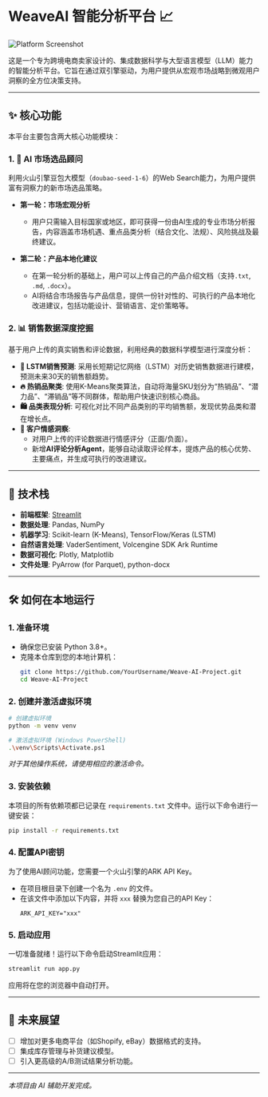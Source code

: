 # WeaveAI 智能分析平台 📈

![Platform Screenshot](https://example.com/your-screenshot.png) <!-- 建议您将项目运行的截图上传到某个地方，并替换此处的URL -->

这是一个专为跨境电商卖家设计的、集成数据科学与大型语言模型（LLM）能力的智能分析平台。它旨在通过双引擎驱动，为用户提供从宏观市场战略到微观用户洞察的全方位决策支持。

---

## ✨ 核心功能

本平台主要包含两大核心功能模块：

### 1. 🤖 AI 市场选品顾问

利用火山引擎豆包大模型（`doubao-seed-1-6`）的Web Search能力，为用户提供富有洞察力的新市场选品策略。

*   **第一轮：市场宏观分析**
    - 用户只需输入目标国家或地区，即可获得一份由AI生成的专业市场分析报告，内容涵盖市场机遇、重点品类分析（结合文化、法规）、风险挑战及最终建议。

*   **第二轮：产品本地化建议**
    - 在第一轮分析的基础上，用户可以上传自己的产品介绍文档（支持`.txt`, `.md`, `.docx`）。
    - AI将结合市场报告与产品信息，提供一份针对性的、可执行的产品本地化改进建议，包括功能设计、营销语言、定价策略等。

### 2. 📊 销售数据深度挖掘

基于用户上传的真实销售和评论数据，利用经典的数据科学模型进行深度分析：

*   **🧠 LSTM销售预测**: 采用长短期记忆网络（LSTM）对历史销售数据进行建模，预测未来30天的销售额趋势。
*   **🔥 热销品聚类**: 使用K-Means聚类算法，自动将海量SKU划分为“热销品”、“潜力品”、“滞销品”等不同群体，帮助用户快速识别核心商品。
*   **🛍️ 品类表现分析**: 可视化对比不同产品类别的平均销售额，发现优势品类和潜在增长点。
*   **💬 客户情感洞察**: 
    - 对用户上传的评论数据进行情感评分（正面/负面）。
    - 新增**AI评论分析Agent**，能够自动读取评论样本，提炼产品的核心优势、主要痛点，并生成可执行的改进建议。

---

## 🚀 技术栈

*   **前端框架**: [Streamlit](https://streamlit.io/)
*   **数据处理**: Pandas, NumPy
*   **机器学习**: Scikit-learn (K-Means), TensorFlow/Keras (LSTM)
*   **自然语言处理**: VaderSentiment, Volcengine SDK Ark Runtime
*   **数据可视化**: Plotly, Matplotlib
*   **文件处理**: PyArrow (for Parquet), python-docx

---

## 🛠️ 如何在本地运行

### 1. 准备环境

*   确保您已安装 Python 3.8+。
*   克隆本仓库到您的本地计算机：
    ```bash
    git clone https://github.com/YourUsername/Weave-AI-Project.git
    cd Weave-AI-Project
    ```

### 2. 创建并激活虚拟环境

```bash
# 创建虚拟环境
python -m venv venv

# 激活虚拟环境 (Windows PowerShell)
.\venv\Scripts\Activate.ps1
```
*对于其他操作系统，请使用相应的激活命令。*

### 3. 安装依赖

本项目的所有依赖项都已记录在 `requirements.txt` 文件中。运行以下命令进行一键安装：

```bash
pip install -r requirements.txt
```

### 4. 配置API密钥

为了使用AI顾问功能，您需要一个火山引擎的ARK API Key。

*   在项目根目录下创建一个名为 `.env` 的文件。
*   在该文件中添加以下内容，并将 `xxx` 替换为您自己的API Key：
    ```env
    ARK_API_KEY="xxx"
    ```

### 5. 启动应用

一切准备就绪！运行以下命令启动Streamlit应用：

```bash
streamlit run app.py
```
应用将在您的浏览器中自动打开。

---

## 🌟 未来展望

*   [ ] 增加对更多电商平台（如Shopify, eBay）数据格式的支持。
*   [ ] 集成库存管理与补货建议模型。
*   [ ] 引入更高级的A/B测试结果分析功能。

---

*本项目由 AI 辅助开发完成。*
